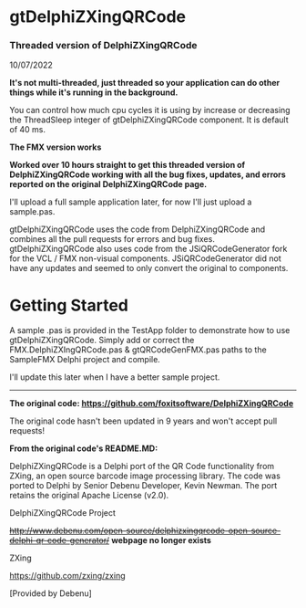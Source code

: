 gtDelphiZXingQRCode
=================

### Threaded version of DelphiZXingQRCode ###

10/07/2022

**It's not multi-threaded, just threaded so your application can do other things while it's running in the background.**

You can control how much cpu cycles it is using by increase or decreasing the ThreadSleep integer of gtDelphiZXingQRCode component.  It is default of 40 ms.

**The FMX version works**

**Worked over 10 hours straight to get this threaded version of DelphiZXingQRCode working with all the bug fixes, updates, and errors reported on the original DelphiZXingQRCode page.**

I'll upload a full sample application later, for now I'll just upload a sample.pas.

gtDelphiZXingQRCode uses the code from DelphiZXingQRCode and combines all the pull requests for errors and bug fixes.  gtDelphiZXingQRCode also uses code from the JSiQRCodeGenerator fork for the VCL / FMX non-visual components.  JSiQRCodeGenerator did not have any updates and seemed to only convert the original to components.

# Getting Started #

A sample .pas is provided in the TestApp folder to demonstrate how to use gtDelphiZXingQRCode. 
Simply add or correct the FMX.DelphiZXIngQRCode.pas & gtQRCodeGenFMX.pas paths to the SampleFMX Delphi project and compile.

I'll update this later when I have a better sample project.

--------------------------------------------------

**The original code: https://github.com/foxitsoftware/DelphiZXingQRCode**

The original code hasn't been updated in 9 years and won't accept pull requests!

**From the original code's README.MD:**

DelphiZXingQRCode is a Delphi port of the QR Code functionality from ZXing, an open source 
barcode image processing library. The code was ported to Delphi by Senior Debenu Developer, 
Kevin Newman. The port retains the original Apache License (v2.0).

DelphiZXingQRCode Project

~~http://www.debenu.com/open-source/delphizxingqrcode-open-source-delphi-qr-code-generator/~~
**webpage no longer exists**

ZXing

https://github.com/zxing/zxing

[Provided by Debenu]
